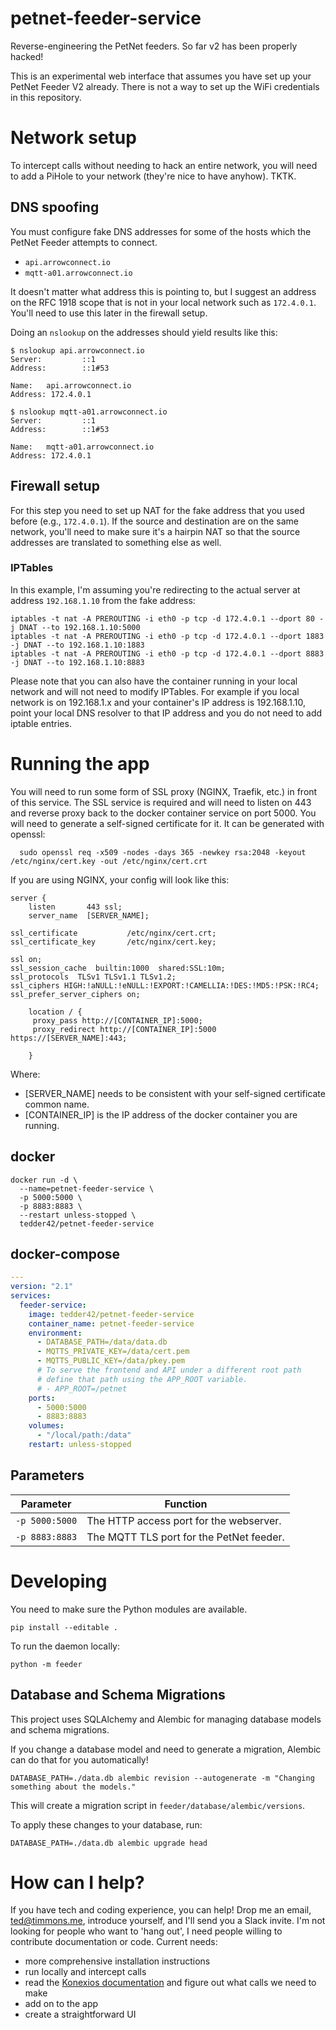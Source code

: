# petnet-feeder-service

Reverse-engineering the PetNet feeders. So far v2 has been properly hacked!

This is an experimental web interface that assumes you have set up your
PetNet Feeder V2 already. There is not a way to set up the WiFi credentials
in this repository.

# Network setup

To intercept calls without needing to hack an entire network, you will need
to add a PiHole to your network (they're nice to have anyhow). TKTK.

## DNS spoofing

You must configure fake DNS addresses for some of the hosts which the
PetNet Feeder attempts to connect.

  * `api.arrowconnect.io`
  * `mqtt-a01.arrowconnect.io`

It doesn't matter what address this is pointing to, but I suggest an
address on the RFC 1918 scope that is not in your local network such
as `172.4.0.1`. You'll need to use this later in the firewall setup.

Doing an `nslookup` on the addresses should yield results like this:
```
$ nslookup api.arrowconnect.io
Server:         ::1
Address:        ::1#53

Name:   api.arrowconnect.io
Address: 172.4.0.1

$ nslookup mqtt-a01.arrowconnect.io
Server:         ::1
Address:        ::1#53

Name:   mqtt-a01.arrowconnect.io
Address: 172.4.0.1
```

## Firewall setup

For this step you need to set up NAT for the fake address that you
used before (e.g., `172.4.0.1`). If the source and destination are
on the same network, you'll need to make sure it's a hairpin NAT so that
the source addresses are translated to something else as well.

### IPTables

In this example, I'm assuming you're redirecting to the actual server
at address `192.168.1.10` from the fake address:

```
iptables -t nat -A PREROUTING -i eth0 -p tcp -d 172.4.0.1 --dport 80 -j DNAT --to 192.168.1.10:5000
iptables -t nat -A PREROUTING -i eth0 -p tcp -d 172.4.0.1 --dport 1883 -j DNAT --to 192.168.1.10:1883
iptables -t nat -A PREROUTING -i eth0 -p tcp -d 172.4.0.1 --dport 8883 -j DNAT --to 192.168.1.10:8883
```

Please note that you can also have the container running in your local network and will not need to modify IPTables. For example if you local network is on 192.168.1.x and your container's IP address is 192.168.1.10, point your local DNS resolver to that IP address and you do not need to add iptable entries.

# Running the app

You will need to run some form of SSL proxy (NGINX, Traefik, etc.) in front of this service.
The SSL service is required and will need to listen on 443 and reverse proxy back to the docker container service on port 5000.
You will need to generate a self-signed certificate for it. It can be generated with openssl:

```
  sudo openssl req -x509 -nodes -days 365 -newkey rsa:2048 -keyout /etc/nginx/cert.key -out /etc/nginx/cert.crt 
```

If you are using NGINX, your config will look like this:

    
    server {
        listen       443 ssl;
        server_name  [SERVER_NAME];

    ssl_certificate           /etc/nginx/cert.crt;
    ssl_certificate_key       /etc/nginx/cert.key;

    ssl on;
    ssl_session_cache  builtin:1000  shared:SSL:10m;
    ssl_protocols  TLSv1 TLSv1.1 TLSv1.2;
    ssl_ciphers HIGH:!aNULL:!eNULL:!EXPORT:!CAMELLIA:!DES:!MD5:!PSK:!RC4;
    ssl_prefer_server_ciphers on;

        location / {
         proxy_pass http://[CONTAINER_IP]:5000;
         proxy_redirect http://[CONTAINER_IP]:5000 https://[SERVER_NAME]:443;
        
        }


Where:
* [SERVER_NAME] needs to be consistent with your self-signed certificate common name.
* [CONTAINER_IP] is the IP address of the docker container you are running.

## docker

```
docker run -d \
  --name=petnet-feeder-service \
  -p 5000:5000 \
  -p 8883:8883 \
  --restart unless-stopped \
  tedder42/petnet-feeder-service
```

## docker-compose

```yaml
---
version: "2.1"
services:
  feeder-service:
    image: tedder42/petnet-feeder-service
    container_name: petnet-feeder-service
    environment:
      - DATABASE_PATH=/data/data.db
      - MQTTS_PRIVATE_KEY=/data/cert.pem
      - MQTTS_PUBLIC_KEY=/data/pkey.pem
      # To serve the frontend and API under a different root path
      # define that path using the APP_ROOT variable.
      # - APP_ROOT=/petnet
    ports:
      - 5000:5000
      - 8883:8883
    volumes:
      - "/local/path:/data"
    restart: unless-stopped
```

## Parameters

| Parameter | Function |
| :----: | --- |
| `-p 5000:5000` | The HTTP access port for the webserver. |
| `-p 8883:8883` | The MQTT TLS port for the PetNet feeder. |

# Developing

You need to make sure the Python modules are available.

```
pip install --editable .
```

To run the daemon locally:

```
python -m feeder
```

## Database and Schema Migrations

This project uses SQLAlchemy and Alembic for managing database models and schema migrations.

If you change a database model and need to generate a migration, Alembic can do that for you automatically!

```shell script
DATABASE_PATH=./data.db alembic revision --autogenerate -m "Changing something about the models."
```

This will create a migration script in `feeder/database/alembic/versions`.

To apply these changes to your database, run:

```shell script
DATABASE_PATH=./data.db alembic upgrade head
```

# How can I help?

If you have tech and coding experience, you can help! Drop me an email,
ted@timmons.me, introduce yourself, and I'll send you a Slack invite.
I'm not looking for people who want to 'hang out', I need people willing
to contribute documentation or code. Current needs:

- more comprehensive installation instructions
- run locally and intercept calls
- read the [Konexios documentation](https://developer.konexios.io/) and
  figure out what calls we need to make
- add on to the app
- create a straightforward UI
